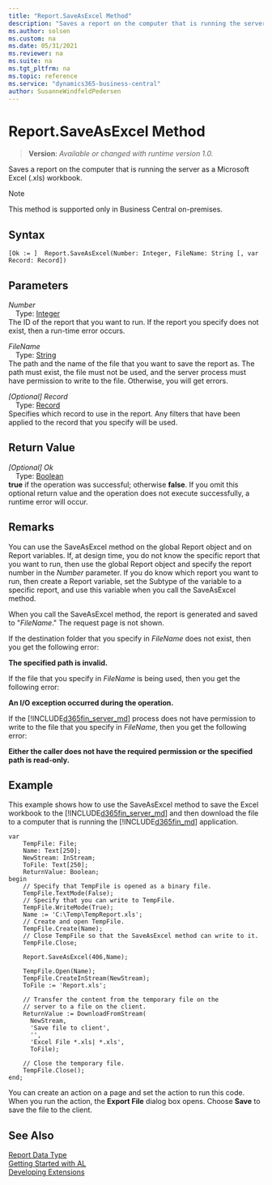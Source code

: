 ```yaml
---
title: "Report.SaveAsExcel Method"
description: "Saves a report on the computer that is running the server as a Microsoft Excel (.xls) workbook."
ms.author: solsen
ms.custom: na
ms.date: 05/31/2021
ms.reviewer: na
ms.suite: na
ms.tgt_pltfrm: na
ms.topic: reference
ms.service: "dynamics365-business-central"
author: SusanneWindfeldPedersen
---
```

[//]: # (START>DO_NOT_EDIT)
[//]: # (IMPORTANT:Do not edit any of the content between here and the END>DO_NOT_EDIT.)
[//]: # (Any modifications should be made in the .xml files in the ModernDev repo.)
# Report.SaveAsExcel Method
> **Version**: _Available or changed with runtime version 1.0._

Saves a report on the computer that is running the server as a Microsoft Excel (.xls) workbook.

> [!NOTE]
> This method is supported only in Business Central on-premises.

## Syntax
```
[Ok := ]  Report.SaveAsExcel(Number: Integer, FileName: String [, var Record: Record])
```
## Parameters
*Number*  
&emsp;Type: [Integer](../integer/integer-data-type.md)  
The ID of the report that you want to run. If the report you specify does not exist, then a run-time error occurs.
          
*FileName*  
&emsp;Type: [String](../string/string-data-type.md)  
The path and the name of the file that you want to save the report as. The path must exist, the file must not be used, and the server process must have permission to write to the file. Otherwise, you will get errors.
        
*[Optional] Record*  
&emsp;Type: [Record](../record/record-data-type.md)  
Specifies which record to use in the report. Any filters that have been applied to the record that you specify will be used.  


## Return Value
*[Optional] Ok*  
&emsp;Type: [Boolean](../boolean/boolean-data-type.md)  
**true** if the operation was successful; otherwise **false**.   If you omit this optional return value and the operation does not execute successfully, a runtime error will occur.  


[//]: # (IMPORTANT: END>DO_NOT_EDIT)

## Remarks  
 You can use the SaveAsExcel method on the global Report object and on Report variables. If, at design time, you do not know the specific report that you want to run, then use the global Report object and specify the report number in the *Number* parameter. If you do know which report you want to run, then create a Report variable, set the Subtype of the variable to a specific report, and use this variable when you call the SaveAsExcel method.  

 When you call the SaveAsExcel method, the report is generated and saved to "*FileName*." The request page is not shown.  

 If the destination folder that you specify in *FileName* does not exist, then you get the following error:  

 **The specified path is invalid.**  

 If the file that you specify in *FileName* is being used, then you get the following error:  

 **An I/O exception occurred during the operation.**  

 If the [!INCLUDE[d365fin_server_md](../../includes/d365fin_server_md.md)] process does not have permission to write to the file that you specify in *FileName*, then you get the following error:  

 **Either the caller does not have the required permission or the specified path is read-only.**  

## Example  
 This example shows how to use the SaveAsExcel method to save the Excel workbook to the  [!INCLUDE[d365fin_server_md](../../includes/d365fin_server_md.md)] and then download the file to a  computer that is running the [!INCLUDE[d365fin_md](../../includes/d365fin_md.md)] application. 
 
```al
var
    TempFile: File;
    Name: Text[250];
    NewStream: InStream;
    ToFile: Text[250];
    ReturnValue: Boolean;
begin
    // Specify that TempFile is opened as a binary file.  
    TempFile.TextMode(False);  
    // Specify that you can write to TempFile.  
    TempFile.WriteMode(True);  
    Name := 'C:\Temp\TempReport.xls';  
    // Create and open TempFile.  
    TempFile.Create(Name);  
    // Close TempFile so that the SaveAsExcel method can write to it.  
    TempFile.Close;  
    
    Report.SaveAsExcel(406,Name);  
    
    TempFile.Open(Name);  
    TempFile.CreateInStream(NewStream);  
    ToFile := 'Report.xls';  
    
    // Transfer the content from the temporary file on the  
    // server to a file on the client.  
    ReturnValue := DownloadFromStream(  
      NewStream,  
      'Save file to client',  
      '',  
      'Excel File *.xls| *.xls',  
      ToFile);  
    
    // Close the temporary file.  
    TempFile.Close();  
end;
```  

 You can create an action on a page and set the action to run this code. When you run the action, the **Export File** dialog box opens. Choose **Save** to save the file to the client.  

## See Also
[Report Data Type](report-data-type.md)  
[Getting Started with AL](../../devenv-get-started.md)  
[Developing Extensions](../../devenv-dev-overview.md)